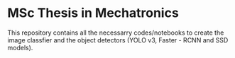 # MSc Thesis in Mechatronics 

This repository contains all the necessarry codes/notebooks to create the image classfier and the object detectors (YOLO v3, Faster - RCNN and SSD models).
